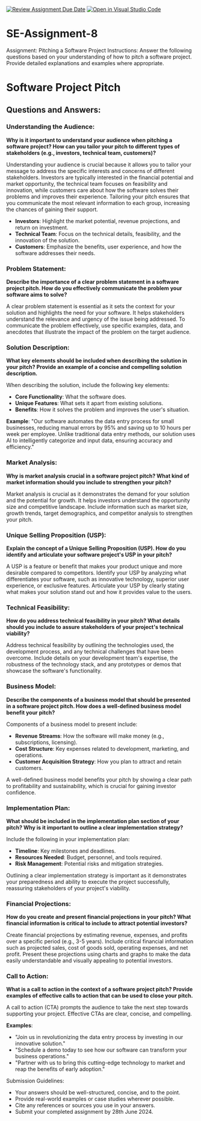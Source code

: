[![Review Assignment Due Date](https://classroom.github.com/assets/deadline-readme-button-22041afd0340ce965d47ae6ef1cefeee28c7c493a6346c4f15d667ab976d596c.svg)](https://classroom.github.com/a/4bgukiqw)
[![Open in Visual Studio Code](https://classroom.github.com/assets/open-in-vscode-2e0aaae1b6195c2367325f4f02e2d04e9abb55f0b24a779b69b11b9e10269abc.svg)](https://classroom.github.com/online_ide?assignment_repo_id=15465426&assignment_repo_type=AssignmentRepo)
# SE-Assignment-8
 Assignment: Pitching a Software Project
 Instructions:
Answer the following questions based on your understanding of how to pitch a software project. Provide detailed explanations and examples where appropriate.

# Software Project Pitch

## Questions and Answers:

### Understanding the Audience:

**Why is it important to understand your audience when pitching a software project? How can you tailor your pitch to different types of stakeholders (e.g., investors, technical team, customers)?**

Understanding your audience is crucial because it allows you to tailor your message to address the specific interests and concerns of different stakeholders. Investors are typically interested in the financial potential and market opportunity, the technical team focuses on feasibility and innovation, while customers care about how the software solves their problems and improves their experience. Tailoring your pitch ensures that you communicate the most relevant information to each group, increasing the chances of gaining their support.

- **Investors**: Highlight the market potential, revenue projections, and return on investment.
- **Technical Team**: Focus on the technical details, feasibility, and the innovation of the solution.
- **Customers**: Emphasize the benefits, user experience, and how the software addresses their needs.

### Problem Statement:

**Describe the importance of a clear problem statement in a software project pitch. How do you effectively communicate the problem your software aims to solve?**

A clear problem statement is essential as it sets the context for your solution and highlights the need for your software. It helps stakeholders understand the relevance and urgency of the issue being addressed. To communicate the problem effectively, use specific examples, data, and anecdotes that illustrate the impact of the problem on the target audience.

### Solution Description:

**What key elements should be included when describing the solution in your pitch? Provide an example of a concise and compelling solution description.**

When describing the solution, include the following key elements:
- **Core Functionality**: What the software does.
- **Unique Features**: What sets it apart from existing solutions.
- **Benefits**: How it solves the problem and improves the user's situation.

**Example**: "Our software automates the data entry process for small businesses, reducing manual errors by 95% and saving up to 10 hours per week per employee. Unlike traditional data entry methods, our solution uses AI to intelligently categorize and input data, ensuring accuracy and efficiency."

### Market Analysis:

**Why is market analysis crucial in a software project pitch? What kind of market information should you include to strengthen your pitch?**

Market analysis is crucial as it demonstrates the demand for your solution and the potential for growth. It helps investors understand the opportunity size and competitive landscape. Include information such as market size, growth trends, target demographics, and competitor analysis to strengthen your pitch.

### Unique Selling Proposition (USP):

**Explain the concept of a Unique Selling Proposition (USP). How do you identify and articulate your software project's USP in your pitch?**

A USP is a feature or benefit that makes your product unique and more desirable compared to competitors. Identify your USP by analyzing what differentiates your software, such as innovative technology, superior user experience, or exclusive features. Articulate your USP by clearly stating what makes your solution stand out and how it provides value to the users.

### Technical Feasibility:

**How do you address technical feasibility in your pitch? What details should you include to assure stakeholders of your project's technical viability?**

Address technical feasibility by outlining the technologies used, the development process, and any technical challenges that have been overcome. Include details on your development team's expertise, the robustness of the technology stack, and any prototypes or demos that showcase the software's functionality.

### Business Model:

**Describe the components of a business model that should be presented in a software project pitch. How does a well-defined business model benefit your pitch?**

Components of a business model to present include:
- **Revenue Streams**: How the software will make money (e.g., subscriptions, licensing).
- **Cost Structure**: Key expenses related to development, marketing, and operations.
- **Customer Acquisition Strategy**: How you plan to attract and retain customers.

A well-defined business model benefits your pitch by showing a clear path to profitability and sustainability, which is crucial for gaining investor confidence.

### Implementation Plan:

**What should be included in the implementation plan section of your pitch? Why is it important to outline a clear implementation strategy?**

Include the following in your implementation plan:
- **Timeline**: Key milestones and deadlines.
- **Resources Needed**: Budget, personnel, and tools required.
- **Risk Management**: Potential risks and mitigation strategies.

Outlining a clear implementation strategy is important as it demonstrates your preparedness and ability to execute the project successfully, reassuring stakeholders of your project's viability.

### Financial Projections:

**How do you create and present financial projections in your pitch? What financial information is critical to include to attract potential investors?**

Create financial projections by estimating revenue, expenses, and profits over a specific period (e.g., 3-5 years). Include critical financial information such as projected sales, cost of goods sold, operating expenses, and net profit. Present these projections using charts and graphs to make the data easily understandable and visually appealing to potential investors.

### Call to Action:

**What is a call to action in the context of a software project pitch? Provide examples of effective calls to action that can be used to close your pitch.**

A call to action (CTA) prompts the audience to take the next step towards supporting your project. Effective CTAs are clear, concise, and compelling.

**Examples**:
- "Join us in revolutionizing the data entry process by investing in our innovative solution."
- "Schedule a demo today to see how our software can transform your business operations."
- "Partner with us to bring this cutting-edge technology to market and reap the benefits of early adoption."


 Submission Guidelines:
- Your answers should be well-structured, concise, and to the point.
- Provide real-world examples or case studies wherever possible.
- Cite any references or sources you use in your answers.
- Submit your completed assignment by 28th June 2024.


